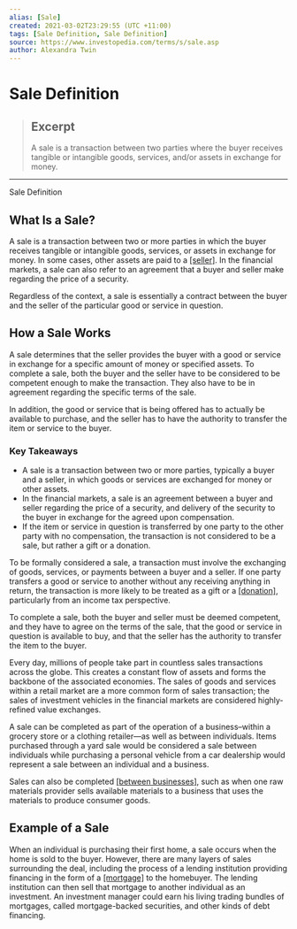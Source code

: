```yaml
---
alias: [Sale]
created: 2021-03-02T23:29:55 (UTC +11:00)
tags: [Sale Definition, Sale Definition]
source: https://www.investopedia.com/terms/s/sale.asp
author: Alexandra Twin
---
```


# Sale Definition

> ## Excerpt
> A sale is a transaction between two parties where the buyer receives tangible or intangible goods, services, and/or assets in exchange for money.

---

Sale Definition
## What Is a Sale?

A sale is a transaction between two or more parties in which the buyer receives tangible or intangible goods, services, or assets in exchange for money. In some cases, other assets are paid to a [[seller]](https://www.investopedia.com/terms/s/seller.asp). In the financial markets, a sale can also refer to an agreement that a buyer and seller make regarding the price of a security.

Regardless of the context, a sale is essentially a contract between the buyer and the seller of the particular good or service in question.

## How a Sale Works

A sale determines that the seller provides the buyer with a good or service in exchange for a specific amount of money or specified assets. To complete a sale, both the buyer and the seller have to be considered to be competent enough to make the transaction. They also have to be in agreement regarding the specific terms of the sale.

In addition, the good or service that is being offered has to actually be available to purchase, and the seller has to have the authority to transfer the item or service to the buyer.

### Key Takeaways

-   A sale is a transaction between two or more parties, typically a buyer and a seller, in which goods or services are exchanged for money or other assets.
-   In the financial markets, a sale is an agreement between a buyer and seller regarding the price of a security, and delivery of the security to the buyer in exchange for the agreed upon compensation.
-   If the item or service in question is transferred by one party to the other party with no compensation, the transaction is not considered to be a sale, but rather a gift or a donation.

To be formally considered a sale, a transaction must involve the exchanging of goods, services, or payments between a buyer and a seller. If one party transfers a good or service to another without any receiving anything in return, the transaction is more likely to be treated as a gift or a [[donation]](https://www.investopedia.com/terms/c/charitabledonation.asp), particularly from an income tax perspective.

To complete a sale, both the buyer and seller must be deemed competent, and they have to agree on the terms of the sale, that the good or service in question is available to buy, and that the seller has the authority to transfer the item to the buyer.

Every day, millions of people take part in countless sales transactions across the globe. This creates a constant flow of assets and forms the backbone of the associated economies. The sales of goods and services within a retail market are a more common form of sales transaction; the sales of investment vehicles in the financial markets are considered highly-refined value exchanges.

A sale can be completed as part of the operation of a business–within a grocery store or a clothing retailer—as well as between individuals. Items purchased through a yard sale would be considered a sale between individuals while purchasing a personal vehicle from a car dealership would represent a sale between an individual and a business.

Sales can also be completed [[between businesses]](https://www.investopedia.com/terms/b/btob.asp), such as when one raw materials provider sells available materials to a business that uses the materials to produce consumer goods.

## Example of a Sale

When an individual is purchasing their first home, a sale occurs when the home is sold to the buyer. However, there are many layers of sales surrounding the deal, including the process of a lending institution providing financing in the form of a [[mortgage]](https://www.investopedia.com/terms/m/mortgage.asp) to the homebuyer. The lending institution can then sell that mortgage to another individual as an investment. An investment manager could earn his living trading bundles of mortgages, called mortgage-backed securities, and other kinds of debt financing.

